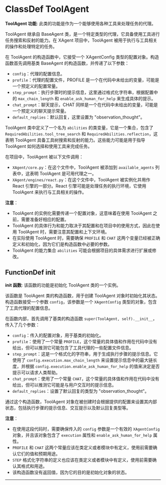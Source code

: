 # ClassDef ToolAgent
**ToolAgent 功能**: 此类的功能是作为一个能够使用各种工具来处理任务的代理。

ToolAgent 继承自 BaseAgent 类，是一个特定类型的代理，它具备使用工具进行任务搜索和反射的能力。在 XAgent 项目中，ToolAgent 被用于执行与工具相关的操作和处理特定的任务。

在 ToolAgent 的构造函数中，它接受一个 XAgentConfig 类型的配置对象。构造函数首先调用基类 BaseAgent 的构造函数，并传递了以下参数：
- `config`：代理的配置信息。
- `profile`：代理的配置文件，PROFILE 是一个在代码中未给出的变量，可能是一个预定义的配置常量。
- `step_prompt`：执行步骤时的提示信息，这里通过格式化字符串，根据配置中的 `max_chain_length` 和 `enable_ask_human_for_help` 来生成具体的提示。
- `chat_prompt`：聊天提示，CHAT 同样是一个在代码中未给出的变量，可能是一个预定义的聊天提示常量。
- `default_replies`：默认回复，这里设置为 "observation_thought"。

ToolAgent 类中定义了一个名为 `abilities` 的类变量，它是一个集合，包含了 `RequiredAbilities.tool_tree_search` 和 `RequiredAbilities.reflection`，这表明 ToolAgent 具备工具树搜索和反射的能力。这些能力可能是用于指导 ToolAgent 如何选择和使用工具来完成任务。

在项目中，ToolAgent 被以下文件调用：
- `XAgent/core.py`：在这个文件中，ToolAgent 被添加到 `available_agents` 列表中，这表明 ToolAgent 是可用代理之一。
- `XAgent/engines/react.py`：在这个文件中，ToolAgent 被实例化并用作 React 引擎的一部分。React 引擎可能是处理任务的执行环境，它使用 ToolAgent 来执行与工具相关的操作。

**注意**：
- ToolAgent 的实例化需要传递一个配置对象，这意味着在使用 ToolAgent 之前，需要准备好相应的配置。
- ToolAgent 的具体行为和能力取决于其配置和在项目中的使用方式，因此在使用 ToolAgent 时，需要注意其配置和上下文环境。
- 在实际使用 ToolAgent 时，需要确保 `PROFILE` 和 `CHAT` 这两个变量已经被正确定义和初始化，因为它们是构造函数中必要的参数。
- ToolAgent 的能力集合 `abilities` 可能会根据项目的具体需求进行扩展或修改。
## FunctionDef __init__
**__init__ 函数**: 该函数的功能是初始化 ToolAgent 类的一个实例。

该函数是 ToolAgent 类的构造函数，用于创建 ToolAgent 对象时初始化其状态。构造函数接受一个参数 `config`，该参数是一个 `XAgentConfig` 类型的对象，包含了工具代理的配置信息。

在函数内部，首先调用了基类的构造函数 `super(ToolAgent, self).__init__`，传入了几个参数：
- `config`：传入的配置对象，用于基类的初始化。
- `profile`：使用了一个常量 `PROFILE`，这个常量的具体值和作用在代码中没有给出，但可以推测它可能包含了工具代理的一些配置文件信息。
- `step_prompt`：这是一个格式化的字符串，用于生成执行步骤的提示信息。它使用了 `config.execution.max_chain_length` 来设置提示信息中的最大链长度，并根据 `config.execution.enable_ask_human_for_help` 的值来决定是否提示可以请求人类帮助。
- `chat_prompt`：使用了一个常量 `CHAT`，这个常量的具体值和作用在代码中没有给出，但可以推测它可能是与用户交互时的提示信息。
- `default_replies`：设置了默认回复的类型为 "observation_thought"。

通过这个构造函数，ToolAgent 对象在被创建时会根据提供的配置来设置其内部状态，包括执行步骤的提示信息、交互提示以及默认回复类型等。

**注意**：
- 在使用这段代码时，需要确保传入的 `config` 参数是一个有效的 `XAgentConfig` 对象，并且该对象包含了 `execution` 属性和 `enable_ask_human_for_help` 属性。
- `PROFILE` 和 `CHAT` 这两个常量应该在类定义或者模块中有定义，使用前需要确认它们的值和预期用途。
- `STEP` 格式化字符串的定义也应该在类定义或者模块中有定义，使用前需要确认其格式和用途。
- 该构造函数没有返回值，因为它的目的是初始化对象的状态。
***
